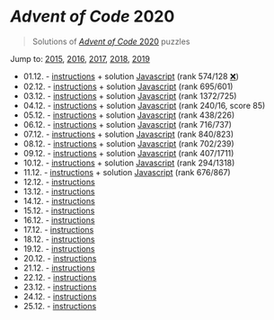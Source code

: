 # *Advent of Code* 2020
> Solutions of [*Advent of Code* 2020](http://adventofcode.com/2020/) puzzles

Jump to: [2015](../2015), [2016](../2016), [2017](../2017), [2018](../2018), [2019](../2019)

* 01.12. - [instructions](http://adventofcode.com/2020/day/1) + solution [Javascript](./01.js) (rank 574/128 [❌](https://www.reddit.com/r/adventofcode/comments/k4ejjz/2020_day_1_unlock_crash_postmortem/))
* 02.12. - [instructions](http://adventofcode.com/2020/day/2) + solution [Javascript](./02.js) (rank 695/601)
* 03.12. - [instructions](http://adventofcode.com/2020/day/3) + solution [Javascript](./03.js) (rank 1372/725)
* 04.12. - [instructions](http://adventofcode.com/2020/day/4) + solution [Javascript](./04.js) (rank 240/16, score 85)
* 05.12. - [instructions](http://adventofcode.com/2020/day/5) + solution [Javascript](./05.js) (rank 438/226)
* 06.12. - [instructions](http://adventofcode.com/2020/day/6) + solution [Javascript](./06.js) (rank 716/737)
* 07.12. - [instructions](http://adventofcode.com/2020/day/7) + solution [Javascript](./07.js) (rank 840/823)
* 08.12. - [instructions](http://adventofcode.com/2020/day/8) + solution [Javascript](./08.js) (rank 702/239)
* 09.12. - [instructions](http://adventofcode.com/2020/day/9) + solution [Javascript](./09.js) (rank 407/1711)
* 10.12. - [instructions](http://adventofcode.com/2020/day/10) + solution [Javascript](./10.js) (rank 294/1318)
* 11.12. - [instructions](http://adventofcode.com/2020/day/11) + solution [Javascript](./11.js) (rank 676/867)
* 12.12. - [instructions](http://adventofcode.com/2020/day/12)
* 13.12. - [instructions](http://adventofcode.com/2020/day/13)
* 14.12. - [instructions](http://adventofcode.com/2020/day/14)
* 15.12. - [instructions](http://adventofcode.com/2020/day/15)
* 16.12. - [instructions](http://adventofcode.com/2020/day/16)
* 17.12. - [instructions](http://adventofcode.com/2020/day/17)
* 18.12. - [instructions](http://adventofcode.com/2020/day/18)
* 19.12. - [instructions](http://adventofcode.com/2020/day/19)
* 20.12. - [instructions](http://adventofcode.com/2020/day/20)
* 21.12. - [instructions](http://adventofcode.com/2020/day/21)
* 22.12. - [instructions](http://adventofcode.com/2020/day/22)
* 23.12. - [instructions](http://adventofcode.com/2020/day/23)
* 24.12. - [instructions](http://adventofcode.com/2020/day/24)
* 25.12. - [instructions](http://adventofcode.com/2020/day/25)

<!--
Total score: 511  
Final place: 130
-->
